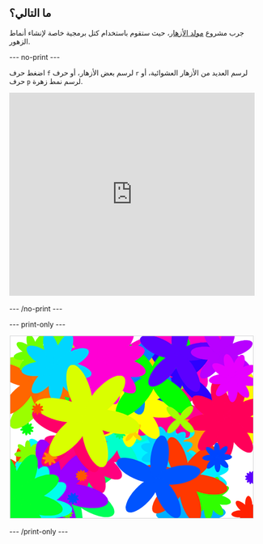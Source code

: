 ## ما التالي؟

جرب مشروع [مولد الأزهار](https://projects.raspberrypi.org/en/projects/flower-generator?utm_source=pathway&utm_medium=whatnext&utm_campaign=projects)، حيث ستقوم باستخدام كتل برمجية خاصة لإنشاء أنماط الزهور.

\--- no-print \---

اضغط حرف `f` لرسم بعض الأزهار، أو حرف `r` لرسم العديد من الأزهار العشوائية، أو حرف `p` لرسم نمط زهرة.

<div class="scratch-preview">
  <iframe allowtransparency="true" width="485" height="402" src="https://scratch.mit.edu/projects/embed/253355932/?autostart=false" frameborder="0" scrolling="no"></iframe>
</div>

\--- /no-print \---

\--- print-only \---

![أزهار عشوائية](images/flower-random.png)

\--- /print-only \---